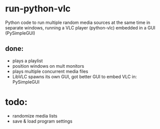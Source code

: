 # run-python-vlc
Python code to run multiple random media sources at the same time in separate windows, running a VLC player (python-vlc) embedded in a GUI (PySimpleGUI)

## done:
- plays a playlist
- position windows on mult monitors
- plays multiple concurrent media files
- LibVLC spawns its own GUI, got better GUI to embed VLC in: PySimpleGUI

# todo:
- randomize media lists
- save & load program settings 
